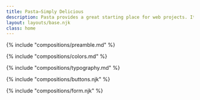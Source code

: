 ```yaml
---
title: Pasta—Simply Delicious
description: Pasta provides a great starting place for web projects. It combines light styling for common web elements, yummy
layout: layouts/base.njk
class: home
---
```


{% include "compositions/preamble.md" %}

{% include "compositions/colors.md" %}

{% include "compositions/typography.md" %}

{% include "compositions/buttons.njk" %}

{% include "compositions/form.njk" %}

